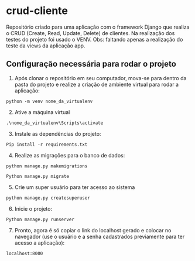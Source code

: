 # crud-cliente

Repositório criado para uma aplicação com o framework Django que realiza o CRUD (Create, Read, Update, Delete) de clientes. Na realização dos testes do projeto foi usado o VENV. Obs: faltando apenas a realização do teste da views da aplicação app. 

<h2> Configuração necessária para rodar o projeto</h2>

1. Após clonar o repositório em seu computador, mova-se para dentro da pasta do projeto e realize a criação de ambiente virtual para rodar a aplicação:
```
python -m venv nome_da_virtualenv
```

2. Ative a máquina virtual
```
.\nome_da_virtualenv\Scripts\activate
```

3. Instale as dependências do projeto:

```
Pip install -r requirements.txt
```

4. Realize as migrações para o banco de dados:
```
python manage.py makemigrations

Python manage.py migrate
```

5. Crie um super usuário para ter acesso ao sistema 
```
python manage.py createsuperuser
```

6. Inicie o projeto:
```
Python manage.py runserver
```

7. Pronto, agora é só copiar o link do localhost gerado e colocar no navegador (use o usuário e a senha cadastrados previamente para ter acesso a aplicação):
```
localhost:8000
```


